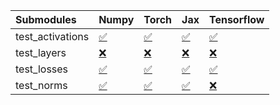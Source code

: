 | Submodules       | Numpy                                                                                                                           | Torch                                                                                                                           | Jax                                                                                                                             | Tensorflow                                                                                                                      |
|:-----------------|:--------------------------------------------------------------------------------------------------------------------------------|:--------------------------------------------------------------------------------------------------------------------------------|:--------------------------------------------------------------------------------------------------------------------------------|:--------------------------------------------------------------------------------------------------------------------------------|
| test_activations | <a href="https://github.com/unifyai/ivy/runs/7981069206?check_suite_focus=true" rel="noopener noreferrer" target="_blank">✅</a> | <a href="https://github.com/unifyai/ivy/runs/7981069626?check_suite_focus=true" rel="noopener noreferrer" target="_blank">✅</a> | <a href="https://github.com/unifyai/ivy/runs/7981070104?check_suite_focus=true" rel="noopener noreferrer" target="_blank">✅</a> | <a href="https://github.com/unifyai/ivy/runs/7981070660?check_suite_focus=true" rel="noopener noreferrer" target="_blank">✅</a> |
| test_layers      | <a href="https://github.com/unifyai/ivy/runs/7981069325?check_suite_focus=true" rel="noopener noreferrer" target="_blank">❌</a> | <a href="https://github.com/unifyai/ivy/runs/7981069698?check_suite_focus=true" rel="noopener noreferrer" target="_blank">❌</a> | <a href="https://github.com/unifyai/ivy/runs/7981070306?check_suite_focus=true" rel="noopener noreferrer" target="_blank">❌</a> | <a href="https://github.com/unifyai/ivy/runs/7981070763?check_suite_focus=true" rel="noopener noreferrer" target="_blank">❌</a> |
| test_losses      | <a href="https://github.com/unifyai/ivy/runs/7981069430?check_suite_focus=true" rel="noopener noreferrer" target="_blank">✅</a> | <a href="https://github.com/unifyai/ivy/runs/7981069803?check_suite_focus=true" rel="noopener noreferrer" target="_blank">✅</a> | <a href="https://github.com/unifyai/ivy/runs/7981070447?check_suite_focus=true" rel="noopener noreferrer" target="_blank">✅</a> | <a href="https://github.com/unifyai/ivy/runs/7981070883?check_suite_focus=true" rel="noopener noreferrer" target="_blank">✅</a> |
| test_norms       | <a href="https://github.com/unifyai/ivy/runs/7981069544?check_suite_focus=true" rel="noopener noreferrer" target="_blank">✅</a> | <a href="https://github.com/unifyai/ivy/runs/7981069940?check_suite_focus=true" rel="noopener noreferrer" target="_blank">✅</a> | <a href="https://github.com/unifyai/ivy/runs/7981070563?check_suite_focus=true" rel="noopener noreferrer" target="_blank">✅</a> | <a href="https://github.com/unifyai/ivy/runs/7981070980?check_suite_focus=true" rel="noopener noreferrer" target="_blank">❌</a> |